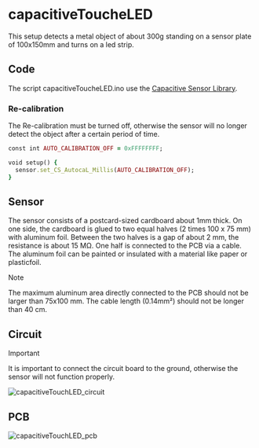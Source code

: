 # capacitiveToucheLED

This setup detects a metal object of about 300g standing on a sensor plate of 100x150mm and turns on a led strip.

## Code
The script capacitiveToucheLED.ino use the [Capacitive Sensor Library](https://playground.arduino.cc/Main/CapacitiveSensor/).

### Re-calibration

The Re-calibration must be turned off, otherwise the sensor will no longer detect the object after a certain period of time.

```ruby
const int AUTO_CALIBRATION_OFF = 0xFFFFFFFF;

void setup() {
  sensor.set_CS_AutocaL_Millis(AUTO_CALIBRATION_OFF);
}
```

## Sensor

The sensor consists of a postcard-sized cardboard about 1mm thick. On one side, the cardboard is glued to two equal halves (2 times 100 x 75 mm) with aluminum foil. Between the two halves is a gap of about 2 mm, the resistance is about 15 MΩ. One half is connected to the PCB via a cable. The aluminum foil can be painted or insulated with a material like paper or plasticfoil.
> [!NOTE]
> The maximum aluminum area directly connected to the PCB should not be larger than 75x100 mm. The cable length (0.14mm²) should not be longer than 40 cm.

## Circuit

> [!IMPORTANT]  
> It is important to connect the circuit board to the ground, otherwise the sensor will not function properly.

![capacitiveTouchLED_circuit](https://github.com/herdav/capacitiveToucheLED/assets/19168117/c0dfe580-47c4-4416-99e9-67c8fdf2b39f)

## PCB

![capacitiveTouchLED_pcb](https://github.com/herdav/capacitiveToucheLED/assets/19168117/cb148621-ec05-4953-81a8-7040029f4bcb)

